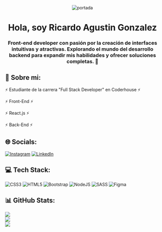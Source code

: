 <div id="header" align="center">
  <img
    src="https://firebasestorage.googleapis.com/v0/b/sportify-e751a.appspot.com/o/Banner%20Para%20LinkedIn%20Desarrollador%20De%20Software%20Moderno%20Negro.png?alt=media&token=00afdc18-09a7-487f-bce9-09dc8b0cb30e"
    alt="portada">
  <h1 align="center">Hola, soy Ricardo Agustin Gonzalez</h1>
  <h3 align="center">Front-end developer con pasión por la creación de interfaces intuitivas y atractivas. Explorando el
    mundo del desarrollo backend para expandir mis habilidades y ofrecer soluciones completas. 🚀</h3>
</div>


<h2>
  💫 Sobre mi:
</h2>

<p>
  ⚡ Estudiante de la carrera "Full Stack Developer" en Coderhouse ⚡
</p>
<p>
  ⚡ Front-End ⚡
</p>
<p>
  ⚡ React.js ⚡
</p>
<p>
  ⚡ Back-End ⚡
</p>



<h2>🌐 Socials:</h2>

[![Instagram](https://img.shields.io/badge/Instagram-%23E4405F.svg?logo=Instagram&logoColor=white)](//www.instagram.com/cementoooo/) [![LinkedIn](https://img.shields.io/badge/LinkedIn-%230077B5.svg?logo=linkedin&logoColor=white)](https://www.linkedin.com/in/ricardoagustingonzalez/) 

<h2>💻 Tech Stack:</h2>

![CSS3](https://img.shields.io/badge/css3-%231572B6.svg?style=for-the-badge&logo=css3&logoColor=white) ![HTML5](https://img.shields.io/badge/html5-%23E34F26.svg?style=for-the-badge&logo=html5&logoColor=white) ![Bootstrap](https://img.shields.io/badge/bootstrap-%23563D7C.svg?style=for-the-badge&logo=bootstrap&logoColor=white) ![NodeJS](https://img.shields.io/badge/node.js-6DA55F?style=for-the-badge&logo=node.js&logoColor=white) ![SASS](https://img.shields.io/badge/SASS-hotpink.svg?style=for-the-badge&logo=SASS&logoColor=white) 	![Figma](https://img.shields.io/badge/figma-%23F24E1E.svg?style=for-the-badge&logo=figma&logoColor=white)
<h2>📊 GitHub Stats:</h2>

![](https://github-readme-stats.vercel.app/api?username=AgustinGonzalez1&theme=midnight-purple&hide_border=true&include_all_commits=false&count_private=false)<br/>
![](https://github-readme-streak-stats.herokuapp.com/?user=AgustinGonzalez1&theme=midnight-purple&hide_border=true)<br/>
![](https://github-readme-stats.vercel.app/api/top-langs/?username=AgustinGonzalez1&theme=midnight-purple&hide_border=true&include_all_commits=false&count_private=false&layout=compact)

  
